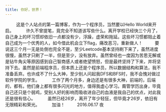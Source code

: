 ```yaml
---
title: 你好，世界！
---
```

&#160; &#160; &#160; &#160; &#160;这是个人站点的第一篇博客，作为一个程序员，当然要以Hello World来开启。
&#160; &#160; &#160; &#160; &#160;许久不曾提笔，竟完全不知道该写些什么。离开学校已经快三个月了，自己身上的坏习惯却依旧一点都没有少，浮躁，虚荣和拖延。这些坏习惯都阻止着自己成为一个优秀的人，如今借此机会立下flag，痛改恶习，重新做人！
&#160; &#160; &#160; &#160; &#160;要说这三个月一无是处倒也完全不是，至少Leetcode基本坚持刷下来了，虽然进度很慢，虽然才只刷了一半，但是至少，没有放弃。虽然曾经也一度因为苦思无解或是钻牛角尖等原因感到自己智商感人或者绝望愤怒，但是最终坚持了下来，并将坚持下去。虽然是前端程序员，但本质上还是个程序员，所以数据结构和算法，我不准备丢弃。也许成不了什么大神，至少别人问起我DFS和BFS时，我不会愧对做过软件学院的学生。
&#160; &#160; &#160; &#160; &#160;工作了两个月多，身边还是有很多大神，前端的，后端的，都有。他们身上都有很多闪光的地方，值得我虚心学习。甭管学历出身，毕竟自己还只是个弱鸡，受别人好的影响而吸收进自己的血液是我自己的优点，对此我还是很有信心。
&#160; &#160; &#160; &#160; &#160;虽然已经26岁，离开了年少轻狂，但毕竟才26岁，依旧有无限精彩和荣光。
&#160; &#160; &#160; &#160; &#160;加油！
&#160; &#160; &#160; &#160; &#160;2016.06.17 夜
